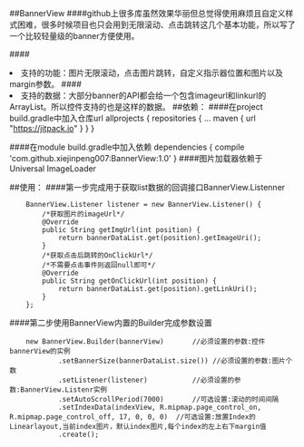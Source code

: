 ##BannerView
####github上很多库虽然效果华丽但总觉得使用麻烦且自定义样式困难，很多时候项目也只会用到无限滚动、点击跳转这几个基本功能，所以写了一个比较轻量级的banner方便使用。

####<li>支持的功能：图片无限滚动，点击图片跳转，自定义指示器位置和图片以及margin参数。
####<li>支持的数据：大部分banner的API都会给一个包含imageurl和linkurl的ArrayList。所以控件支持的也是这样的数据。
##依赖：
####在project build.gradle中加入仓库url
        	allprojects {
		repositories {
			...
			maven { url "https://jitpack.io" }
		}
	}
	
####在module build.gradle中加入依赖
    dependencies {
	        compile 'com.github.xiejinpeng007:BannerView:1.0'
	}
####图片加载器依赖于Universal ImageLoader


##使用：
####第一步完成用于获取list数据的回调接口BannerView.Listenner

        BannerView.Listener listener = new BannerView.Listener() {
            /*获取图片的imageUrl*/
            @Override
            public String getImgUrl(int position) {
                return bannerDataList.get(position).getImageUri();
            }
            /*获取点击后跳转的OnClickUrl*/
            /*不需要点击事件则返回null即可*/
            @Override
            public String getOnClickUrl(int position) {
                return bannerDataList.get(position).getLinkUri();
            }
        };

####第二步使用BannerView内置的Builder完成参数设置

        new BannerView.Builder(bannerView)       //必须设置的参数:控件bannerView的实例
                .setBannerSize(bannerDataList.size()) //必须设置的参数:图片个数
                .setListener(listener)           //必须设置的参数:BannerView.Listenr实例
                .setAutoScrollPeriod(7000)       //可选设置:滚动的时间间隔
                .setIndexData(indexView, R.mipmap.page_control_on, R.mipmap.page_control_off, 17, 0, 0, 0)  //可选设置:放置Index的Linearlayout,当前index图片，默认index图片,每个index的左上右下margin值
                .create();
